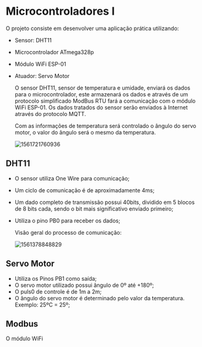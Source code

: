 # Microcontroladores I
O projeto consiste em desenvolver uma aplicação prática utilizando:

*  Sensor: DHT11

* Microcontrolador ATmega328p

* Módulo WiFi ESP-01

* Atuador: Servo Motor

  

  O sensor DHT11, sensor de temperatura e umidade, enviará os dados para o microcontrolador, este armazenará os dados e através de um protocolo simplificado ModBus RTU fará a comunicação com o módulo WiFi ESP-01. Os dados tratados do sensor serão enviados à Internet através do protocolo MQTT.

  Com as informações de temperatura será controlado o ângulo do servo motor, o valor do ângulo será o mesmo da temperatura. 

  ![1561721760936](C:\Users\User\AppData\Roaming\Typora\typora-user-images\1561721760936.png)

## DHT11

- O sensor utiliza One Wire para comunicação;

- Um ciclo de comunicação é de aproximadamente 4ms;

- Um dado completo de transmissão possui 40bits, dividido em 5 blocos de 8 bits cada, sendo o bit mais significativo enviado primeiro;

- Utiliza o pino PB0 para receber os dados;

  

  Visão geral do processo de comunicação:

  ![1561378848829](C:\Users\User\AppData\Roaming\Typora\typora-user-images\1561378848829.png)


## Servo Motor

* Utiliza os Pinos PB1 como saída;
* O servo motor utilizado possui ângulo de 0º até +180º;
* O puls0 de controle é de 1m a 2m;
* O ângulo do servo motor é determinado pelo valor da temperatura. Exemplo: 25ºC = 25º;

## Modbus

O módulo WiFi 

